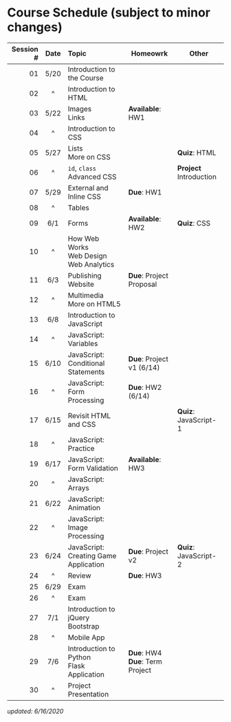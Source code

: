 # Course Schedule (subject to minor changes)

| Session # | Date  | Topic                                        | Homeowrk                              | Other                  |
| --------: | :---: | :------------------------------------------ | ------------------------------------- | ---------------------- |
|        01 | 5/20  | Introduction to the Course                   |
|        02 |   ^   | Introduction to HTML                         |
|        03 | 5/22  | Images<br>Links                              | **Available**: HW1                    |
|        04 |   ^   | Introduction to CSS                          |
|        05 | 5/27  | Lists<br>More on CSS                         |                                       | **Quiz**: HTML         |
|        06 |   ^   | `id`, `class`<br>Advanced CSS                |                                       | **Project** Introduction   |
|        07 | 5/29  | External and Inline CSS                      | **Due**: HW1                          |
|        08 |   ^   | Tables                                       |
|        09 |  6/1  | Forms                                        | **Available**: HW2                    | **Quiz**: CSS          |
|        10 |   ^   | How Web Works<br>Web Design<br>Web Analytics |
|        11 |  6/3  | Publishing Website                           | **Due**: Project Proposal             |
|        12 |   ^   | Multimedia<br>More on HTML5                  |
|        13 |  6/8  | Introduction to JavaScript<br>               |                                       |
|        14 |   ^   | JavaScript: Variables                        |                                       |
|        15 | 6/10  | JavaScript: Conditional Statements           | **Due**: Project v1 (6/14)            |                        |
|        16 |   ^   | JavaScript: Form Processing                  | **Due**: HW2 (6/14)                   |
|        17 | 6/15  | Revisit HTML and CSS                         |                                       | **Quiz**: JavaScript-1 |
|        18 |   ^   | JavaScript: Practice                         |                                       |
|        19 | 6/17  | JavaScript: Form Validation                  | **Available**: HW3                    |
|        20 |   ^   | JavaScript: Arrays                           |
|        21 | 6/22  | JavaScript: Animation                        |                                       |
|        22 |   ^   | JavaScript: Image Processing                 |
|        23 | 6/24  | JavaScript: Creating Game Application        | **Due**: Project v2                   | **Quiz**: JavaScript-2 |
|        24 |   ^   | Review                                       | **Due**: HW3<br>                      |
|        25 | 6/29  | Exam                                         |                                       |                        |
|        26 |   ^   | Exam                                         |
|        27 |  7/1  | Introduction to jQuery<br>Bootstrap          |                                       |                        |
|        28 |   ^   | Mobile App                                   |
|        29 |  7/6  | Introduction to Python<br>Flask Application  | **Due**: HW4<br>**Due**: Term Project |
|        30 |   ^   | Project Presentation                         |


*updated: 6/16/2020*